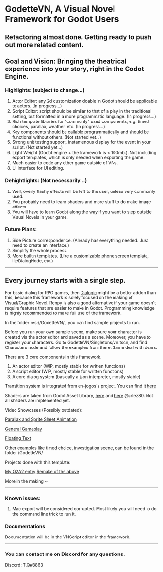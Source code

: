 # GodetteVN, A Visual Novel Framework for Godot Users

## Refactoring almost done. Getting ready to push out more related content.

## Goal and Vision: Bringing the theatrical experience into your story, right in the Godot Engine.

### Highlights: (subject to change...)

1. Actor Editor: any 2d customization doable in Godot should be applicable to actors. (In progress...)
2. Script Editor: script should be similar to that of a play in the traditional setting, but formatted in a more programmatic language. (In progress...)
3. Rich template libraries for "commonly" used components, e.g. timed choices, parallax, weather, etc. (In progress...) 
4. Key components should be callable programmatically and should be functional without others. (Not started yet...)
5. Strong unit testing support, instantenous display for the event in your script. (Not started yet...)
6. Light Weight (Godot engine + the framework is < 100mb.). Not including export templates, which is only needed when exporting the game. 
7. Much easier to code any other game outside of VNs.
8. UI interface for UI editing.

### Dehightlights: (Not necessarily...)
1. Well, overly flashy effects will be left to the user, unless very commonly used.
2. You probably need to learn shaders and more stuff to do make image effects.
3. You will have to learn Godot along the way if you want to step outside Visual Novels in your game.

### Future Plans:
1. Side Picture correspondence. (Already has everything needed. Just need to create an interface.)
2. Simplify the whole process.
3. More builtin templates. (Like a customizable phone screen template, liteDialogNode, etc.)

-------------------------------------------------------------------------------------------------------------

## Every journey starts with a single step.

For basic dialog for RPG games, then [Dialogic](https://github.com/coppolaemilio/dialogic) might be a better addon than this, 
because this framework is solely focused on the making of Visual/Graphic Novel. Renpy is also a good 
alternative if your game doesn't require features that are easier to make in Godot. Programming knowledge is highly recommended to
make full use of the framework.

In the folder res://GodetteVN/ , you can find sample projects to run.

Before you run your own sample scene, make sure your character is created via the 
actor editor and saved as a scene. Moreover, you have to register your characters. 
Go to GodetteVN/Singletons/vn.tscn, and find Characters node and follow the examples
from there. Same deal with dvars. 

There are 3 core components in this framework.
1. An actor editor (WIP, mostly stable for written functions) 
2. A script editor (WIP, mostly stable for written functions)
3. A core dialog system (basically a json interpreter, mostly stable)  

Transition system is integrated from eh-jogos's project. You can find it [here](https://github.com/eh-jogos/eh_Transitions)

Shaders are taken from Godot Asset Library, [here](https://godotengine.org/asset-library/asset/122) and
 [here](https://godotshaders.com/shader/glitch-effect-shader/) @arlez80. Not all shaders are implemented yet.

Video Showcases (Possibly outdated):

[Parallax and Sprite Sheet Animation](https://www.youtube.com/watch?v=sG7tDFsk4HE)

[General Gameplay](https://www.youtube.com/watch?v=uODpTQz6Vu0&t=43s)

[Floating Text](https://www.youtube.com/watch?v=2KSO_qQ8pqw)

Other examples like timed choice, investigation scene, can be found in the folder /GodetteVN/

Projects done with this template:

[My O2A2 entry](https://tqqq.itch.io/o2a2-elegy-of-a-songbird)
[Remake of the above](https://youtu.be/BArw1Qwrz10)

More in the making ~

------------------------------------------------------------------------------------------------------------------------------

### Known issues:

1. Mac export will be considered corrupted. Most likely you will need to do the command line trick to run it.


### Documentations

Documentation will be in the VNScript editor in the framework.

------------------------------------------------------------------------------------------------------------------------------

### You can contact me on Discord for any questions.

Discord: T.Q#8863